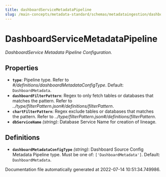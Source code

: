 ```yaml
---
title: dashboardServiceMetadataPipeline
slug: /main-concepts/metadata-standard/schemas/metadataingestion/dashboardservicemetadatapipeline
---
```


# DashboardServiceMetadataPipeline

*DashboardService Metadata Pipeline Configuration.*

## Properties

- **`type`**: Pipeline type. Refer to *#/definitions/dashboardMetadataConfigType*. Default: `DashboardMetadata`.
- **`dashboardFilterPattern`**: Regex to only fetch tables or databases that matches the pattern. Refer to *../type/filterPattern.json#/definitions/filterPattern*.
- **`chartFilterPattern`**: Regex exclude tables or databases that matches the pattern. Refer to *../type/filterPattern.json#/definitions/filterPattern*.
- **`dbServiceName`** *(string)*: Database Service Name for creation of lineage.
## Definitions

- **`dashboardMetadataConfigType`** *(string)*: Dashboard Source Config Metadata Pipeline type. Must be one of: `['DashboardMetadata']`. Default: `DashboardMetadata`.


Documentation file automatically generated at 2022-07-14 10:51:34.749986.
